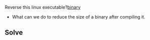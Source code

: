 
Reverse this linux executable?[binary](https://artifacts.picoctf.net/c_titan/101/out)

- What can we do to reduce the size of a binary after compiling it.
## Solve
